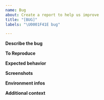```yaml
---
name: Bug
about: Create a report to help us improve
title: "[BUG]"
labels: "\U0001F41E bug"

---
```


**Describe the bug**
<!--- A clear and concise description of what the bug is.  -->

**To Reproduce**
<!---  Steps to reproduce the behavior:
1. Go to '...'
2. Click on '....'
3. Scroll down to '....'
4. See error
 -->

**Expected behavior**
<!--- A clear and concise description of what you expected to happen.  -->

**Screenshots**
<!--- If applicable, add screenshots to help explain your problem. -->

**Environment infos**
<!--- Please go to the running app and use the Ctrl + I shortcut
    Then copy/past the given infos here
  -->

**Additional context**
<!--- Add any other context about the problem here. -->
